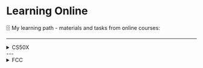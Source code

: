 # Learning Online
🗄  My learning path - materials and tasks from online courses:

   
---
<details><summary>CS50X</summary>
- [ ] [CS50X](https://cs50.harvard.edu/x/2022/) (Harvard's CS50: Introduction to Computer Science):

   - [x] week 0 - Scratch
   - [x] week 1 - C
   - [x] week 2 - Arrays
   - [x] week 3 - Algorithms
   - [x] week 4 - Memory
   - [x] week 5 - Data Structures
   - [x] week 6 - Python
   - [x] week 7 - SQL
   - [x] week 8 - Html, CSS, JavaScript
   - [ ] week 9 - Flask < 💻
   - [ ] week 10 - Emoji
</details>
---

<details><summary>FCC</summary>
- [ ] [free_code_camp](https://www.freecodecamp.org/learn)'s path of online certifications:

   - [ ] <sup>(01)</sup> Responsive Web Design Certification < 💻
   - [ ] <sup>(02)</sup> JavaScript Algorithms and Data Structures Certification
   - [ ] <sup>(03)</sup> Front End Developement Libraries Certification
   - [ ] <sup>(04)</sup> Data Visualization Certification
   - [ ] <sup>(05)</sup> Relational Database Certification
   - [ ] <sup>(06)</sup> Back End Developement and APIs Certification
   - [ ] <sup>(07)</sup> Quality Assurance Certification
   - [ ] <sup>(08)</sup> Scientific Computing with Python Certification
   - [ ] <sup>(09)</sup> Data Analysis Certification
   - [ ] <sup>(10)</sup> Information Security Certification
   - [ ] <sup>(11)</sup> Machine Learning with Python Certification
</details>
